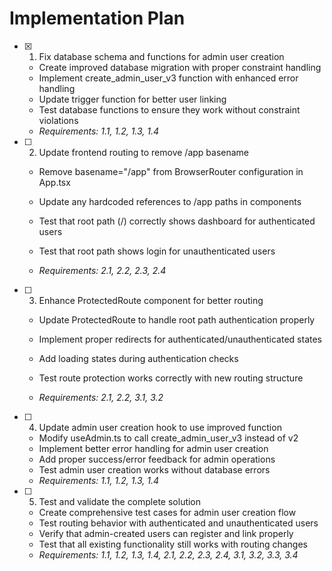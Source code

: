 # Implementation Plan

- [x] 1. Fix database schema and functions for admin user creation


  - Create improved database migration with proper constraint handling
  - Implement create_admin_user_v3 function with enhanced error handling
  - Update trigger function for better user linking
  - Test database functions to ensure they work without constraint violations
  - _Requirements: 1.1, 1.2, 1.3, 1.4_



- [ ] 2. Update frontend routing to remove /app basename
  - Remove basename="/app" from BrowserRouter configuration in App.tsx
  - Update any hardcoded references to /app paths in components
  - Test that root path (/) correctly shows dashboard for authenticated users


  - Test that root path shows login for unauthenticated users
  - _Requirements: 2.1, 2.2, 2.3, 2.4_

- [ ] 3. Enhance ProtectedRoute component for better routing
  - Update ProtectedRoute to handle root path authentication properly


  - Implement proper redirects for authenticated/unauthenticated states
  - Add loading states during authentication checks
  - Test route protection works correctly with new routing structure
  - _Requirements: 2.1, 2.2, 3.1, 3.2_





- [ ] 4. Update admin user creation hook to use improved function
  - Modify useAdmin.ts to call create_admin_user_v3 instead of v2
  - Implement better error handling for admin user creation
  - Add proper success/error feedback for admin operations
  - Test admin user creation works without database errors
  - _Requirements: 1.1, 1.2, 1.3, 1.4_

- [ ] 5. Test and validate the complete solution
  - Create comprehensive test cases for admin user creation flow
  - Test routing behavior with authenticated and unauthenticated users
  - Verify that admin-created users can register and link properly
  - Test that all existing functionality still works with routing changes
  - _Requirements: 1.1, 1.2, 1.3, 1.4, 2.1, 2.2, 2.3, 2.4, 3.1, 3.2, 3.3, 3.4_